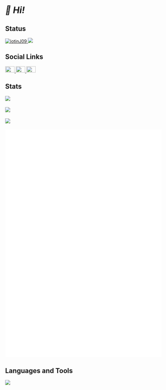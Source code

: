 <h1 align="left"><i>👋 Hi!</i></h1>

<h2 align="left">Status</h2>
<div align="left">
  <a href="https://github.com/iotinJ09">
    <img src="https://komarev.com/ghpvc/?username=iotinj09&label=Profile%20views&color=0e75b6&style=social" alt="iotinJ09">
  </a>
  <a href="https://github.com/iotinJ09">
    <img src="https://img.shields.io/github/followers/iotinJ09?label=follow&logo=github&style=flat">
  </a>
</div>

<h2 align="left">Social Links</h2>
<div align="left">
  <a href="https://x.com/intent/follow?screen_name=iotinJ09">
    <img src="https://raw.githubusercontent.com/rahuldkjain/github-profile-readme-generator/master/src/images/icons/Social/twitter.svg" height="20" width="30">
  </a>
  <a href="https://instagram.com/iotinj09">
    <img src="https://raw.githubusercontent.com/rahuldkjain/github-profile-readme-generator/master/src/images/icons/Social/instagram.svg" height="20" width="30">
  </a>
  <a href="https://www.youtube.com/@iotinj09?sub_confirmation=1">
    <img src="https://raw.githubusercontent.com/rahuldkjain/github-profile-readme-generator/master/src/images/icons/Social/youtube.svg" height="20" width="30">
  </a>
</div>

<h2 align="left">Stats</h2>
<div align="left">
  <a href="https://github.com/iotinJ09">
    <img height=200 src="https://grs.api.iotinj09.com/api?username=iotinJ09&show_icons=true&include_all_commits=true&custom_title=GitHub%20Stats">
  </a>
  <br><br>
  <a href="https://github.com/iotinJ09">
    <img height=200 src="https://grs.api.iotinj09.com/api/top-langs?username=iotinJ09&layout=donut">
  </a>
  <br><br>
  <a href="https://github.com/iotinJ09">
    <img src="https://grs.api.iotinj09.com/api/wakatime?username=iotinJ09&layout=compact">
  </a>
  <br><br>
  <a href="https://github.com/iotinJ09">
    <img src="https://github.com/iotinJ09/iotinJ09/blob/master/metrics.svg">
  </a>
</div>

<h2 align="left">Languages and Tools</h2>
<div align="left">
  <a href="https://github.com/iotinJ09">
    <img src="https://skillicons.dev/icons?i=js,nodejs,discordjs,java,html,css,bash,githubactions,git,linux,docker,github,mongodb,mysql,cloudflare,grafana,discord&perline=6"><br>
  </a>
</div>
